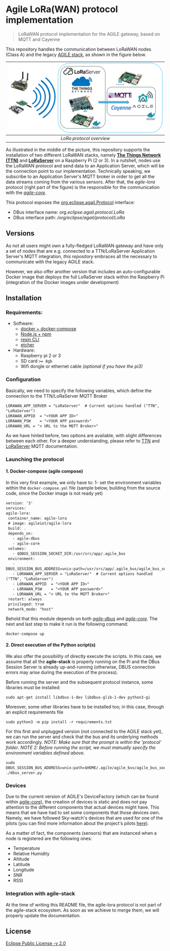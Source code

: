 <!--
# Copyright (C) 2018 ATOS Spain S.A., Sky-Watch
# All rights reserved. This program and the accompanying materials
# are made available under the terms of the Eclipse Public License 2.0
# which accompanies this distribution, and is available at
# https://www.eclipse.org/legal/epl-2.0/
# 
# SPDX-License-Identifier: EPL-2.0
#
# Contributors:
#     ATOS Spain - agile-lora protocol implementation
#	  SKy-Watch - LoRaServer Dockerization and integration
-->

# Agile LoRa(WAN) protocol implementation

> LoRaWAN protocol implementation for the AGILE gateway, based on MQTT and Cayenne

This repository handles the communication between LoRaWAN nodes (Class A) and the legacy [AGILE stack](https://github.com/Agile-IoT/agile-stack), as shown in the figure below. 


| ![agile-lora protocol overview](docs/agile-lora-protocol-overview.png) | 
|:--:|
| *LoRa protocol overview* |


As illustrated in the middle of the picture, this repository supports the installation of two different LoRaWAN stacks, namely [**The Things Network (TTN)**](https://www.thethingsnetwork.org/) and [**LoRaServer**](https://www.loraserver.io/) on a Raspberry Pi (2 or 3). In a nutshell, nodes use the LoRaWAN protocol and send data to an Application Server, which will be the connection point to our implementation. Technically speaking, we subscribe to an Application Server's MQTT broker in order to get all the data streams coming from the various sensors. After that, the *agile-lora* protocol (right part of the figure) is the responsible for the communication with the [*agile-core*](https://github.com/Agile-IoT/agile-core).


This protocol exposes the [org.eclipse.agail.Protocol](http://agile-iot.github.io/agile-api-spec/docs/html/api.html#iot_agile_Protocol) interface:

- DBus interface name: *org.eclipse.agail.protocol.LoRa*
- DBus interface path: */org/eclipse/agail/protocol/LoRa*


## Versions

As not all users might own a fully-fledged LoRaWAN gateway and have only a set of nodes that are e.g. connected to a TTN/LoRaServer Application Server's MQTT integration, *this repository* embraces all the necessary to communicate with the legacy AGILE stack.

However, we also offer another version that includes an auto-configurable Docker image that deploys the full LoRaServer stack within the Raspberry Pi (integration of the Docker images under development)

## Installation



### Requirements:
- Software:
  * [docker + docker-compose](https://docs.docker.com/compose/install/)
  * [Node.js + npm](https://nodejs.org/en/)
  * [resin CLI](https://www.npmjs.com/package/resin-cli)
  * [etcher](https://etcher.io/)
- Hardware:
  * Raspberry pi 2 or 3
  * SD card `>= 8gb`
  * Wifi dongle or ethernet cable *(optional if you have the pi3)*

### Configuration

Basically, we need to specify the following variables, which define the connection to the TTN/LoRaServer MQTT Broker

```
LORAWAN_APP_SERVER = "LoRaServer"  # Current options handled ("TTN", "LoRaServer")
LORAWAN_APPID  = "<YOUR APP ID>"
LORAWAN_PSW    = "<YOUR APP password>"
LORAWAN_URL = "< URL to the MQTT Broker>"
```
As we have hinted before, two options are available, with slight differences between each other. For a deeper understanding, please refer to [TTN](https://www.thethingsnetwork.org/docs/applications/mqtt/) and [LoRaServer](https://www.loraserver.io/install/mqtt-auth/) MQTT documentation. 


### Launching the protocol


   #### 1. Docker-compose (agile compose)
   
   In this very first example, we only have to: 1- set the environment variables within the `docker-compose.yml` file (sample below, building from the source code, since the Docker image is not ready yet)
   
   ```
version: '3'
services:
  agile-lora:
    container_name: agile-lora
    # image: agileiot/agile-lora
    build: .
    depends_on:
      - agile-dbus
      - agile-core
    volumes:
      - $DBUS_SESSION_SOCKET_DIR:/usr/src/app/.agile_bus
    environment:
      - DBUS_SESSION_BUS_ADDRESS=unix:path=/usr/src/app/.agile_bus/agile_bus_socket   
      - LORAWAN_APP_SERVER = "LoRaServer"  # Current options handled ("TTN", "LoRaServer")
      - LORAWAN_APPID  = "<YOUR APP ID>"
      - LORAWAN_PSW    = "<YOUR APP password>"
      - LORAWAN_URL = "< URL to the MQTT Broker>"   
    restart: always
    privileged: true
    network_mode: "host"
   ```
   
   Behold that this module depends on both [*agile-dbus*](https://github.com/Agile-IoT/agile-dbus) and [*agile-core*](https://github.com/Agile-IoT/agile-core).
   The next and last step to make it run is the following command:
   
   ```
   docker-compose up
   ```


   #### 2. Direct execution of the Python script(s)

We also offer the possibility of directly execute the scripts. In this case, we assume that all the **agile-stack** is properly running on the Pi and the DBus Session Server is already up-and-running (otherwise, DBUS connection errors may arise during the execution of the process).

Before running the server and the subsequent protocol instance, some libraries must be installed: 

```
sudo apt-get install libdbus-1-dev libdbus-glib-1-dev python3-gi
```

Moreover, some other libraries have to be installed too; in this case, through an explicit requirements file

```
sudo python3 -m pip install -r requirements.txt
```

For this first and unplugged version (not connected to the AGILE stack yet), we can run the server and check that the bus and its underlying methods work accordingly. 
*NOTE: Make sure that the prompt is within the 'protocol' folder*.
*NOTE 2: Before running the script, we must manually specify the environment variables defined above*.

```
sudo DBUS_SESSION_BUS_ADDRESS=unix:path=$HOME/.agile/agile_bus/agile_bus_socket ./dbus_server.py
```

### Devices 

Due to the current version of AGILE's DeviceFactory (which can be found within [agile-core](https://github.com/Agile-IoT/agile-core)), the creation of devices is static and does not pay attention to the different components that actual devices might have. This means that we have had to set some components that those devices own. Namely, we have followed Sky-watch's devices that are used for one of the pilots (you can find more information about the project's pilots [here](http://agile-iot.eu/category/pilots/)).

As a matter of fact, the components (sensors) that are instanced when a node is registered are the following ones: 

- Temperature
- Relative Humidity
- Altitude
- Latitude
- Longitude
- SNR
- RSSI

### Integration with **agile-stack**

At the time of writing this README file, the agile-lora protocol is not part of the agile-stack ecosystem. As soon as we achieve to merge them, we will properly update the documentation.


## License

[Eclipse Public License -v 2.0](https://www.eclipse.org/legal/epl-2.0/)